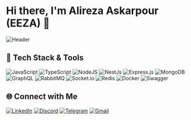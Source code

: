 # Hi there, I'm Alireza Askarpour (EEZA) 👋

![Header](https://github.com/halfrost/halfrost/blob/master/icons/header_.png)

## 🚀 Tech Stack & Tools

![JavaScript](https://img.shields.io/badge/JavaScript-323330?style=for-the-badge&logo=javascript&logoColor=F7DF1E)
![TypeScript](https://img.shields.io/badge/typescript-3178C6.svg?style=for-the-badge&logo=typescript&logoColor=white)
![NodeJS](https://img.shields.io/badge/node.js-6DA55F?style=for-the-badge&logo=node.js&logoColor=white)
![NestJs](https://img.shields.io/static/v1?style=for-the-badge&message=NestJS&color=E0234E&logo=NestJS&logoColor=FFFFFF&label=)
![Express.js](https://img.shields.io/badge/express.js-%23404d59.svg?style=for-the-badge&logo=express&logoColor=%2361DAFB)
![MongoDB](https://img.shields.io/badge/MongoDB-%234ea94b.svg?style=for-the-badge&logo=mongodb&logoColor=white)
![GraphQL](https://img.shields.io/badge/-GraphQL-E10098?style=for-the-badge&logo=graphql&logoColor=white)
![RabbitMQ](https://img.shields.io/static/v1?style=for-the-badge&message=RabbitMQ&color=FF6600&logo=RabbitMQ&logoColor=FFFFFF&label=)
![Socket.io](https://img.shields.io/badge/Socket.io-black?style=for-the-badge&logo=socket.io&badgeColor=010101)
![Redis](https://img.shields.io/badge/redis-%23DD0031.svg?style=for-the-badge&logo=redis&logoColor=white)
![Docker](https://img.shields.io/badge/docker-%230db7ed.svg?style=for-the-badge&logo=docker&logoColor=white)
![Swagger](https://img.shields.io/static/v1?style=for-the-badge&message=Swagger&color=222222&logo=Swagger&logoColor=85EA2D&label=)

## 🌐 Connect with Me

[![LinkedIn](https://img.shields.io/badge/linkedin-%230077B5.svg?&style=for-the-badge&logo=linkedin&logoColor=white)](https://linkedin.com/in/alirezaaskarpour)
[![Discord](https://img.shields.io/badge/Discord-7289DA?style=for-the-badge&logo=discord&logoColor=white)](https://discord.com/users/846265766139527168)
[![Telegram](https://img.shields.io/badge/Telegram-%230077B5.svg?&style=for-the-badge&logo=telegram&logoColor=white)](https://t.me/eezadev)
[![Gmail](https://img.shields.io/badge/gmail-%23D14836.svg?&style=for-the-badge&logo=gmail&logoColor=white)](mailto:askarpourdev@gmail.com)
